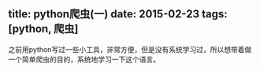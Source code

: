 title: python爬虫(一)
date: 2015-02-23
tags: [python, 爬虫]
---

之前用python写过一些小工具，非常方便，但是没有系统学习过，所以想带着做一个简单爬虫的目的，系统地学习一下这个语言。